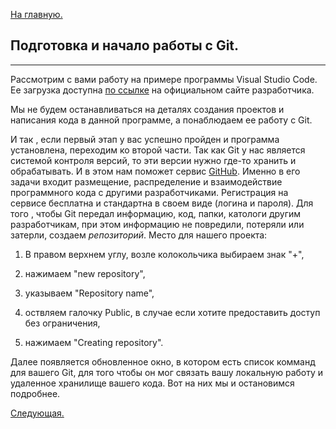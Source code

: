 [На главную.](readme.md)

Подготовка и начало работы с Git.
---
---
Рассмотрим с вами работу на примере программы Visual Studio Code. Ee загрузка доступна [по ссылке](https://code.visualstudio.com/) на официальном сайте разработчика. 

Мы не будем останавливаться на деталях создания проектов и написания кода в данной программе, а понаблюдаем ее работу с Git.

И так , если первый этап у вас успешно пройден и программа установлена, переходим ко второй части. Так как Git у нас является системой контроля версий, то эти версии нужно где-то хранить и обрабатывать. И в этом нам поможет сервис [GitHub](https://github.com). Именно в его задачи входит размещение, распределение и взаимодействие программного кода с другими разработчиками. 
Регистрация на сервисе бесплатна и стандартна в своем виде (логина и пароля).
Для того , чтобы Git передал информацию, код, папки, катологи другим разработчикам, при этом информацию не повредили, потеряли или затерли, создаем *репозиторий*. Место для нашего проекта:

1. В правом верхнем углу, возле колокольчика выбираем знак "+",

2. нажимаем "new repository",

3. указываем "Repository name",

4. оствляем галочку Public, в случае если хотите предоставить доступ без ограничения,

5. нажимаем "Creating repository".

Далее появляется обновленное окно, в котором есть список комманд для вашего Git, для того чтобы он мог связать вашу локальную работу и удаленное хранилище вашего кода.
Вот на них мы и остановимся подробнее.

[Следующая.](commit.md) 
